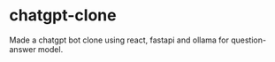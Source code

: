 # chatgpt-clone
Made a chatgpt bot clone using react, fastapi and ollama for question-answer model.
